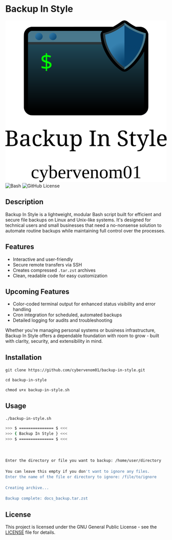 # Backup In Style

![Backup In Style Logo](./Images/backup-in-style-logo-0004.svg)
![Bash](https://img.shields.io/badge/language-Bash-lightgrey)
![GitHub License](https://img.shields.io/github/license/cybervenom01/backup-in-style?style=social)

## Description

Backup In Style is a lightweight, modular Bash script built for efficient
and secure file backups on Linux and Unix-like systems. It's designed
for technical users and small businesses that need a no-nonsense solution
to automate routine backups while maintaining full control over the processes.

## Features

- Interactive and user-friendly
- Secure remote transfers via SSH
- Creates compressed `.tar.zst` archives
- Clean, readable code for easy customization


## Upcoming Features

- Color-coded terminal output for enhanced status visibility and error handling
- Cron integration for scheduled, automated backups
- Detailed logging for audits and troubleshooting

Whether you're managing personal systems or business infrastructure, Backup In
Style offers a dependable foundation with room to grow - built with clarity,
security, and extensibility in mind.


## Installation

`git clone https://github.com/cybervenom01/backup-in-style.git`

`cd backup-in-style`

`chmod u+x backup-in-style.sh`


## Usage

`./backup-in-style.sh`

``` Bash
>>> $ =============== $ <<<
>>> { Backup In Style } <<<
>>> $ =============== $ <<<



Enter the directory or file you want to backup: /home/user/directory

You can leave this empty if you don't want to ignore any files.
Enter the name of the file or directory to ignore: /file/to/ignore

Creating archive...

Backup complete: docs_backup.tar.zst
```

## License

This project is licensed under the GNU General Public License - see the [LICENSE](LICENSE) file for details.
